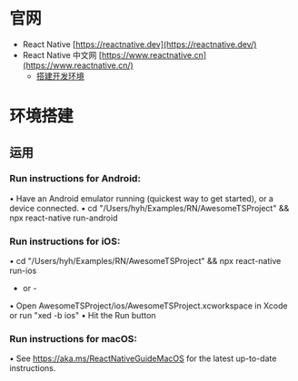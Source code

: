 # 官网
* React Native [https://reactnative.dev](https://reactnative.dev/)
* React Native 中文网 [https://www.reactnative.cn](https://www.reactnative.cn/)
  * [搭建开发环境](https://www.reactnative.cn/docs/environment-setup)
  

# 环境搭建

## 运用

### Run instructions for Android:
• Have an Android emulator running (quickest way to get started), or a device connected.
• cd "/Users/hyh/Examples/RN/AwesomeTSProject" && npx react-native run-android

### Run instructions for iOS:
• cd "/Users/hyh/Examples/RN/AwesomeTSProject" && npx react-native run-ios

- or -

• Open AwesomeTSProject/ios/AwesomeTSProject.xcworkspace in Xcode or run "xed -b ios"
• Hit the Run button

### Run instructions for macOS:
• See https://aka.ms/ReactNativeGuideMacOS for the latest up-to-date instructions.

